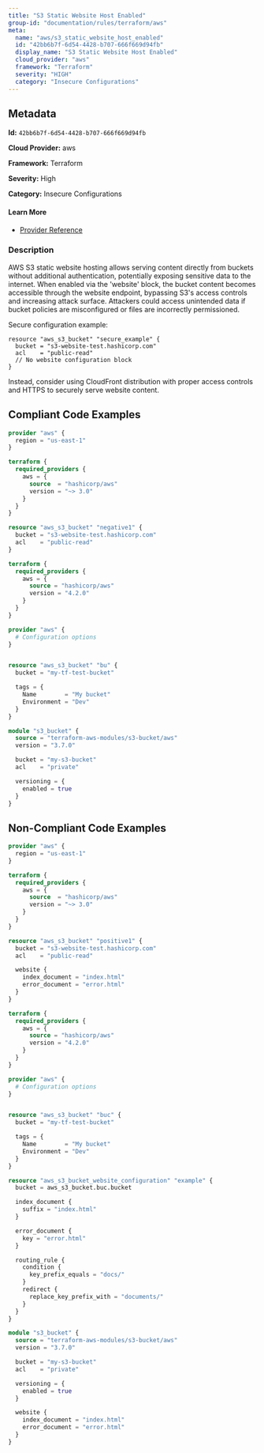 ```yaml
---
title: "S3 Static Website Host Enabled"
group-id: "documentation/rules/terraform/aws"
meta:
  name: "aws/s3_static_website_host_enabled"
  id: "42bb6b7f-6d54-4428-b707-666f669d94fb"
  display_name: "S3 Static Website Host Enabled"
  cloud_provider: "aws"
  framework: "Terraform"
  severity: "HIGH"
  category: "Insecure Configurations"
---
```

## Metadata

**Id:** `42bb6b7f-6d54-4428-b707-666f669d94fb`

**Cloud Provider:** aws

**Framework:** Terraform

**Severity:** High

**Category:** Insecure Configurations

#### Learn More

 - [Provider Reference](https://registry.terraform.io/providers/hashicorp/aws/latest/docs/resources/s3_bucket#website)

### Description

 AWS S3 static website hosting allows serving content directly from buckets without additional authentication, potentially exposing sensitive data to the internet. When enabled via the 'website' block, the bucket content becomes accessible through the website endpoint, bypassing S3's access controls and increasing attack surface. Attackers could access unintended data if bucket policies are misconfigured or files are incorrectly permissioned.

Secure configuration example:
```
resource "aws_s3_bucket" "secure_example" {
  bucket = "s3-website-test.hashicorp.com"
  acl    = "public-read"
  // No website configuration block
}
```

Instead, consider using CloudFront distribution with proper access controls and HTTPS to securely serve website content.


## Compliant Code Examples
```terraform
provider "aws" {
  region = "us-east-1"
}

terraform {
  required_providers {
    aws = {
      source  = "hashicorp/aws"
      version = "~> 3.0"
    }
  }
}

resource "aws_s3_bucket" "negative1" {
  bucket = "s3-website-test.hashicorp.com"
  acl    = "public-read"
}

```

```terraform
terraform {
  required_providers {
    aws = {
      source = "hashicorp/aws"
      version = "4.2.0"
    }
  }
}

provider "aws" {
  # Configuration options
}


resource "aws_s3_bucket" "bu" {
  bucket = "my-tf-test-bucket"

  tags = {
    Name        = "My bucket"
    Environment = "Dev"
  }
}

```

```terraform
module "s3_bucket" {
  source = "terraform-aws-modules/s3-bucket/aws"
  version = "3.7.0"

  bucket = "my-s3-bucket"
  acl    = "private"

  versioning = {
    enabled = true
  }
}

```
## Non-Compliant Code Examples
```terraform
provider "aws" {
  region = "us-east-1"
}

terraform {
  required_providers {
    aws = {
      source  = "hashicorp/aws"
      version = "~> 3.0"
    }
  }
}

resource "aws_s3_bucket" "positive1" {
  bucket = "s3-website-test.hashicorp.com"
  acl    = "public-read"

  website {
    index_document = "index.html"
    error_document = "error.html"
  }
}

```

```terraform
terraform {
  required_providers {
    aws = {
      source = "hashicorp/aws"
      version = "4.2.0"
    }
  }
}

provider "aws" {
  # Configuration options
}


resource "aws_s3_bucket" "buc" {
  bucket = "my-tf-test-bucket"

  tags = {
    Name        = "My bucket"
    Environment = "Dev"
  }
}

resource "aws_s3_bucket_website_configuration" "example" {
  bucket = aws_s3_bucket.buc.bucket

  index_document {
    suffix = "index.html"
  }

  error_document {
    key = "error.html"
  }

  routing_rule {
    condition {
      key_prefix_equals = "docs/"
    }
    redirect {
      replace_key_prefix_with = "documents/"
    }
  }
}

```

```terraform
module "s3_bucket" {
  source = "terraform-aws-modules/s3-bucket/aws"
  version = "3.7.0"

  bucket = "my-s3-bucket"
  acl    = "private"

  versioning = {
    enabled = true
  }

  website {
    index_document = "index.html"
    error_document = "error.html"
  }
}

```
